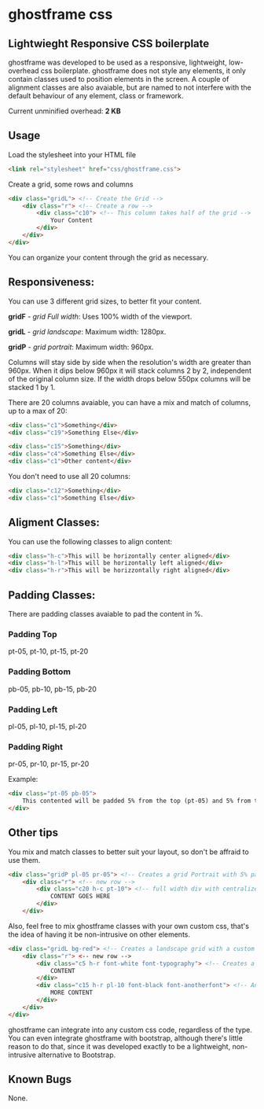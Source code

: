 # ghostframe css

## Lightwieght Responsive CSS boilerplate

ghostframe was developed to be used as a responsive, lightweight, low-overhead css boilerplate. 
ghostframe does not style any elements, it only contain classes used to position elements in the screen. 
A couple of alignment classes are also avaiable, but are named to not interfere with the default behaviour of any element, class or framework. 

Current unminified overhead: **2 KB**


## Usage 
Load the stylesheet into your HTML file
```html
<link rel="stylesheet" href="css/ghostframe.css">
```


Create a grid, some rows and columns
```html
<div class="gridL"> <!-- Create the Grid -->
	<div class="r"> <!-- Create a row -->
		<div class="c10"> <!-- This column takes half of the grid -->
			Your Content
		</div>
	</div>
</div>
```

You can organize your content through the grid as necessary.


## Responsiveness:
You can use 3 different grid sizes, to better fit your content.

**gridF** - _grid Full width_: Uses 100% width of the viewport.

**gridL** - _grid landscape_: Maximum width: 1280px.

**gridP** - _grid portrait_: Maximum width: 960px.


Columns will stay side by side when the resolution's width are greater than 960px.
When it dips below 960px it will stack columns 2 by 2, independent of the original column size.
If the width drops below 550px columns will be stacked 1 by 1.

There are 20 columns avaiable, you can have a mix and match of columns, up to a max of 20:
```html
<div class="c1">Something</div> 
<div class="c19">Something Else</div>
```

```html
<div class="c15">Something</div>
<div class="c4">Something Else</div>
<div class="c1">Other content</div>
```

You don't need to use all 20 columns:
```html
<div class="c12">Something</div>
<div class="c1">Something Else</div>
```

## Aligment Classes:
You can use the following classes to align content:
```html
<div class="h-c">This will be horizontally center aligned</div>
<div class="h-l">This will be horizontally left aligned</div>
<div class="h-r">This will be horizzontally right aligned</div>
```

## Padding Classes:
There are padding classes avaiable to pad the content in %. 

### Padding Top
pt-05, pt-10, pt-15, pt-20
### Padding Bottom
pb-05, pb-10, pb-15, pb-20
### Padding Left
pl-05, pl-10, pl-15, pl-20
### Padding Right
pr-05, pr-10, pr-15, pr-20

Example:
```html
<div class="pt-05 pb-05">
	This contented will be padded 5% from the top (pt-05) and 5% from the bottom (pb-05)
</div>
```

## Other tips
You mix and match classes to better suit your layout, so don't be affraid to use them.

```html
<div class="gridP pl-05 pr-05"> <!-- Creates a grid Portrait with 5% padding on both sides -->
	<div class="r"> <!-- new row -->
		<div class="c20 h-c pt-10"> <!-- full width div with centralized text and top padding of 10% -->
			CONTENT GOES HERE
		</div>
	</div>
```

Also, feel free to mix ghostframe classes with your own custom css, that's the idea of having it be non-intrusive on other elements.
```html
<div class="gridL bg-red"> <!-- Creates a landscape grid with a custom bg-red class -->
	<div class="r"> <-- new row -->
		<div class="c5 h-r font-white font-typography"> <!-- Creates a column with custom font-white and font-typography classes -->
			CONTENT
		</div>
		<div class="c15 h-r pl-10 font-black font-anotherfont"> <!-- Another column with different styling classes -->
			MORE CONTENT
		</div>
	</div>
</div>
```

ghostframe can integrate into any custom css code, regardless of the type. 
You can even integrate ghostframe with bootstrap, although there's little reason to do that, since it was developed exactly to be a lightweight, non-intrusive alternative to Bootstrap.

## Known Bugs 
None. 